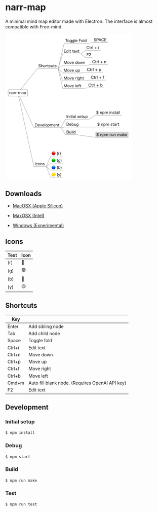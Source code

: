 # narr-map

A minimal mind map editor made with Electron. The interface is almost compatible with Free-mind.

<img src="./docs/screen0.png" width="400px">

## Downloads
- [MacOSX (Apple Silicon)](https://github.com/miyosuda/narr-map/releases/download/v0.0.6/narr-map-darwin-arm64-0.0.6.zip)

- [MaxOSX (Intel)](https://github.com/miyosuda/narr-map/releases/download/v0.0.6/narr-map-darwin-x64-0.0.6.zip)

- [Windows (Experimental)](https://github.com/miyosuda/narr-map/releases/download/v0.0.6/narr-map-0.0.6.Setup.exe)



## Icons

| Text | Icon    |
| ---- | ----  |
| (r)  | :red_circle:   |
| (g)  | :green_circle:  |
| (b)  | :large_blue_circle:   |
| (y)  | :yellow_circle:  |



## Shortcuts

| Key |     |
| ---- | ----  |
| Enter   | Add sibling node |
| Tab     | Add child node |
| Space   | Toggle fold   |
| Ctrl+i  | Edit text  |
| Ctrl+n  | Move down  |
| Ctrl+p  | Move up  |
| Ctrl+f  | Move right |
| Ctrl+b  | Move left |
| Cmd+m | Auto fill blank node. (Requires OpenAI API key) |
| F2      | Edit text  |



## Development

### Initial setup

```
$ npm install
```


### Debug

```
$ npm start
```


### Build

```
$ npm run make
```

### Test

```
$ npm run test
```
